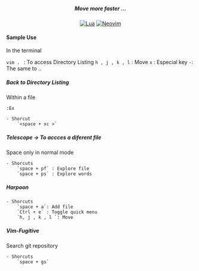 <div align="center">

##### Move more faster ...

[![Lua](https://img.shields.io/badge/Lua-blue.svg?style=for-the-badge&logo=lua)](http://www.lua.org)
[![Neovim](https://img.shields.io/badge/Neovim%200.5+-green.svg?style=for-the-badge&logo=neovim)](https://neovim.io)
</div>


#### Sample Use

In the terminal 

`vim . ` : To access Directory Listing 
`h , j , k , l` : Move 
` x ` : Especial key
` - `: The same to ..

##### Back to Directory Listing

Within a file

 `:Ex`

    - Shorcut 
        `<space + xc >`


##### Telescope -> To accces a diferent file

Space only in normal mode

    - Shorcuts
        `space + pf` : Explore file
        `space + ps` : Explore words

##### Harpoon

    - Shorcuts
        `space + a`: Add file
        `Ctrl + e` : Toggle quick menu
        `h, j , k , l `: Move

##### Vim-Fugitive

Search git repository 

    - Shorcuts
        `space + gs`


